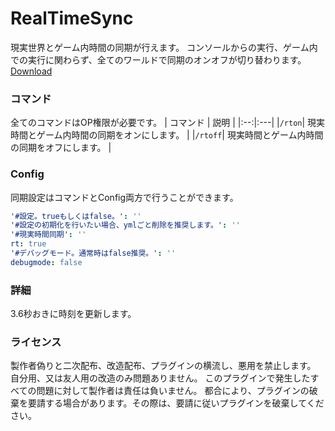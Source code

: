 # RealTimeSync
現実世界とゲーム内時間の同期が行えます。
コンソールからの実行、ゲーム内での実行に関わらず、全てのワールドで同期のオンオフが切り替わります。
[Download](https://forum.mcbe.jp/resources/541/download)

### コマンド
全てのコマンドはOP権限が必要です。
| コマンド | 説明 |
|:--:|:---|
|`/rton`|	現実時間とゲーム内時間の同期をオンにします。 |
|`/rtoff`|	現実時間とゲーム内時間の同期をオフにします。 |

### Config
同期設定はコマンドとConfig両方で行うことができます。
```YAML
'#設定。trueもしくはfalse。': ''
'#設定の初期化を行いたい場合、ymlごと削除を推奨します。': ''
'#現実時間同期': ''
rt: true
'#デバッグモード。通常時はfalse推奨。': ''
debugmode: false
```
### 詳細
3.6秒おきに時刻を更新します。

### ライセンス
製作者偽りと二次配布、改造配布、プラグインの横流し、悪用を禁止します。
自分用、又は友人用の改造のみ問題ありません。
このプラグインで発生したすべての問題に対して製作者は責任は負いません。
都合により、プラグインの破棄を要請する場合があります。その際は、要請に従いプラグインを破棄してください。
